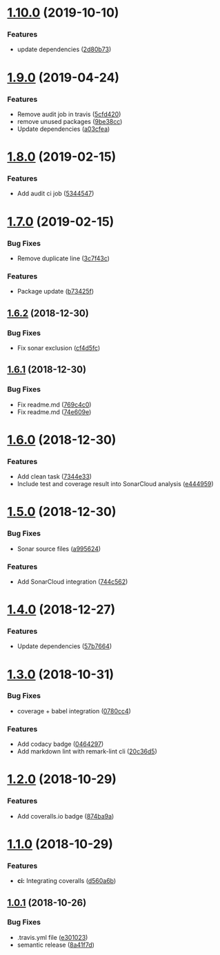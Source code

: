 # [1.10.0](https://github.com/AbrahamTewa/starter.nodejs/compare/v1.9.0...v1.10.0) (2019-10-10)


### Features

* update dependencies ([2d80b73](https://github.com/AbrahamTewa/starter.nodejs/commit/2d80b73d73389d79a231cd408cf98b1a05d22891))

# [1.9.0](https://github.com/AbrahamTewa/starter.nodejs/compare/v1.8.0...v1.9.0) (2019-04-24)


### Features

* Remove audit job in travis ([5cfd420](https://github.com/AbrahamTewa/starter.nodejs/commit/5cfd420))
* remove unused packages ([9be38cc](https://github.com/AbrahamTewa/starter.nodejs/commit/9be38cc))
* Update dependencies ([a03cfea](https://github.com/AbrahamTewa/starter.nodejs/commit/a03cfea))

# [1.8.0](https://github.com/AbrahamTewa/starter.nodejs/compare/v1.7.0...v1.8.0) (2019-02-15)


### Features

* Add audit ci job ([5344547](https://github.com/AbrahamTewa/starter.nodejs/commit/5344547))

# [1.7.0](https://github.com/AbrahamTewa/starter.nodejs/compare/v1.6.2...v1.7.0) (2019-02-15)


### Bug Fixes

* Remove duplicate line ([3c7f43c](https://github.com/AbrahamTewa/starter.nodejs/commit/3c7f43c))


### Features

* Package update ([b73425f](https://github.com/AbrahamTewa/starter.nodejs/commit/b73425f))

## [1.6.2](https://github.com/AbrahamTewa/starter.nodejs/compare/v1.6.1...v1.6.2) (2018-12-30)


### Bug Fixes

* Fix sonar exclusion ([cf4d5fc](https://github.com/AbrahamTewa/starter.nodejs/commit/cf4d5fc))

## [1.6.1](https://github.com/AbrahamTewa/starter.nodejs/compare/v1.6.0...v1.6.1) (2018-12-30)


### Bug Fixes

* Fix readme.md ([769c4c0](https://github.com/AbrahamTewa/starter.nodejs/commit/769c4c0))
* Fix readme.md ([74e609e](https://github.com/AbrahamTewa/starter.nodejs/commit/74e609e))

# [1.6.0](https://github.com/AbrahamTewa/starter.nodejs/compare/v1.5.0...v1.6.0) (2018-12-30)


### Features

* Add clean task ([7344e33](https://github.com/AbrahamTewa/starter.nodejs/commit/7344e33))
* Include test and coverage result into SonarCloud analysis ([e444959](https://github.com/AbrahamTewa/starter.nodejs/commit/e444959))

# [1.5.0](https://github.com/AbrahamTewa/starter.nodejs/compare/v1.4.0...v1.5.0) (2018-12-30)


### Bug Fixes

* Sonar source files ([a995624](https://github.com/AbrahamTewa/starter.nodejs/commit/a995624))


### Features

* Add SonarCloud integration ([744c562](https://github.com/AbrahamTewa/starter.nodejs/commit/744c562))

# [1.4.0](https://github.com/AbrahamTewa/starter.nodejs/compare/v1.3.0...v1.4.0) (2018-12-27)


### Features

* Update dependencies ([57b7664](https://github.com/AbrahamTewa/starter.nodejs/commit/57b7664))

# [1.3.0](https://github.com/AbrahamTewa/starter.nodejs/compare/v1.2.0...v1.3.0) (2018-10-31)


### Bug Fixes

* coverage + babel integration ([0780cc4](https://github.com/AbrahamTewa/starter.nodejs/commit/0780cc4))


### Features

* Add codacy badge ([0464297](https://github.com/AbrahamTewa/starter.nodejs/commit/0464297))
* Add markdown lint with remark-lint cli ([20c36d5](https://github.com/AbrahamTewa/starter.nodejs/commit/20c36d5))

# [1.2.0](https://github.com/AbrahamTewa/starter.nodejs/compare/v1.1.0...v1.2.0) (2018-10-29)


### Features

* Add coveralls.io badge ([874ba9a](https://github.com/AbrahamTewa/starter.nodejs/commit/874ba9a))

# [1.1.0](https://github.com/AbrahamTewa/starter.nodejs/compare/v1.0.1...v1.1.0) (2018-10-29)


### Features

* **ci:** Integrating coveralls ([d560a6b](https://github.com/AbrahamTewa/starter.nodejs/commit/d560a6b))

## [1.0.1](https://github.com/AbrahamTewa/starter.nodejs/compare/v1.0.0...v1.0.1) (2018-10-26)


### Bug Fixes

* .travis.yml file ([e301023](https://github.com/AbrahamTewa/starter.nodejs/commit/e301023))
* semantic release ([8a41f7d](https://github.com/AbrahamTewa/starter.nodejs/commit/8a41f7d))
